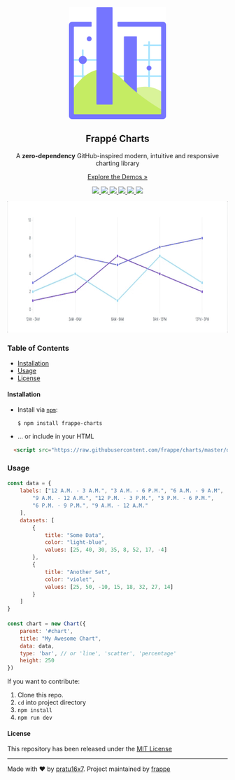 <div align="center">
    <img src=".github/logo.png" height="256">
    <h2>Frappé Charts</h2>
    <p align="center">
        <p>A <b>zero-dependency</b> GitHub-inspired modern, intuitive and responsive charting library</p>
        <a href="https://frappe.github.io/charts">
            Explore the Demos »
        </a>
    </p>
</div>

<p align="center">
    <a href="https://www.npmjs.com/package/frappe-charts">
        <img src="https://img.shields.io/npm/v/frappe-charts.svg?maxAge=2592000">
    </a>
    <a href="https://www.npmjs.com/package/frappe-charts">
        <img src="https://img.shields.io/npm/dm/frappe-charts.svg?maxAge=2592000">
    </a>
    <a href="https://www.npmjs.com/package/frappe-charts">
        <img src="https://img.shields.io/npm/dt/frappe-charts.svg?maxAge=2592000">
    </a>
    <a href="http://github.com/frappe/charts/tree/master/dist/js/frappe-charts.min.js">
        <img src="http://img.badgesize.io/frappe/charts/master/dist/js/frappe-charts.min.js?compression=gzip&label=size">
    </a>
    <a href="https://saythanks.io/to/frappe">
        <img src="https://img.shields.io/badge/Say%20Thanks-🦉-1EAEDB.svg?style=flat-square">
    </a>
    <a href="https://paypal.me/erpnext">
        <img src="https://img.shields.io/badge/donate-💵-f44336.svg?style=flat-square">
    </a>
</p>

<p align="center">
    <a href="https://frappe.github.io/charts">
        <img src=".github/example.gif" height="300">
    </a>
</p>

### Table of Contents
* [Installation](#installation)
* [Usage](#usage)
* [License](#license)

#### Installation
* Install via [`npm`](https://www.npmjs.com/get-npm):
  ```console
  $ npm install frappe-charts
  ```
* ... or include in your HTML
```html
  <script src="https://raw.githubusercontent.com/frappe/charts/master/dist/frappe-charts.min.js"></script>
```

### Usage
```js
const data = {
    labels: ["12 A.M. - 3 A.M.", "3 A.M. - 6 P.M.", "6 A.M. - 9 A.M",
        "9 A.M. - 12 A.M.", "12 P.M. - 3 P.M.", "3 P.M. - 6 P.M.",
        "6 P.M. - 9 P.M.", "9 A.M. - 12 A.M."
    ],
    datasets: [
        {
            title: "Some Data",
            color: "light-blue",
            values: [25, 40, 30, 35, 8, 52, 17, -4]
        },
        {
            title: "Another Set",
            color: "violet",
            values: [25, 50, -10, 15, 18, 32, 27, 14]
        }
    ]
}

const chart = new Chart({
    parent: '#chart',
    title: "My Awesome Chart",
    data: data,
    type: 'bar', // or 'line', 'scatter', 'percentage'
    height: 250
})
```

If you want to contribute:

1. Clone this repo.
2. `cd` into project directory
3. `npm install`
4. `npm run dev`

#### License
This repository has been released under the [MIT License](LICENSE)

------------------
Made with ♥ by [pratu16x7](https://github.com/pratu16x7). Project maintained by [frappe](https://github.com/frappe)

